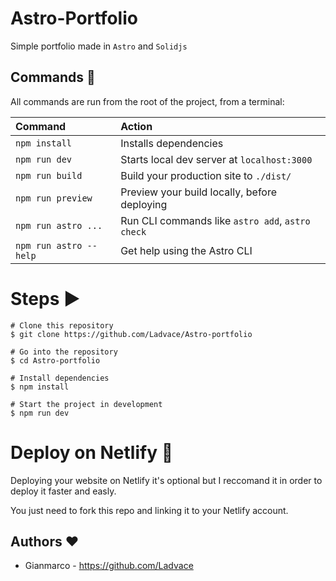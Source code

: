 # Astro-Portfolio

Simple portfolio made in `Astro` and `Solidjs`

## Commands 🧞

All commands are run from the root of the project, from a terminal:

| Command                | Action                                           |
| :--------------------- | :----------------------------------------------- |
| `npm install`          | Installs dependencies                            |
| `npm run dev`          | Starts local dev server at `localhost:3000`      |
| `npm run build`        | Build your production site to `./dist/`          |
| `npm run preview`      | Preview your build locally, before deploying     |
| `npm run astro ...`    | Run CLI commands like `astro add`, `astro check` |
| `npm run astro --help` | Get help using the Astro CLI                     |

# Steps ▶️

```
# Clone this repository
$ git clone https://github.com/Ladvace/Astro-portfolio
```

```
# Go into the repository
$ cd Astro-portfolio
```

```
# Install dependencies
$ npm install
```

```
# Start the project in development
$ npm run dev
```

# Deploy on Netlify 🚀

Deploying your website on Netlify it's optional but I reccomand it in order to deploy it faster and easly.

You just need to fork this repo and linking it to your Netlify account.

## Authors ❤️

- Gianmarco - https://github.com/Ladvace